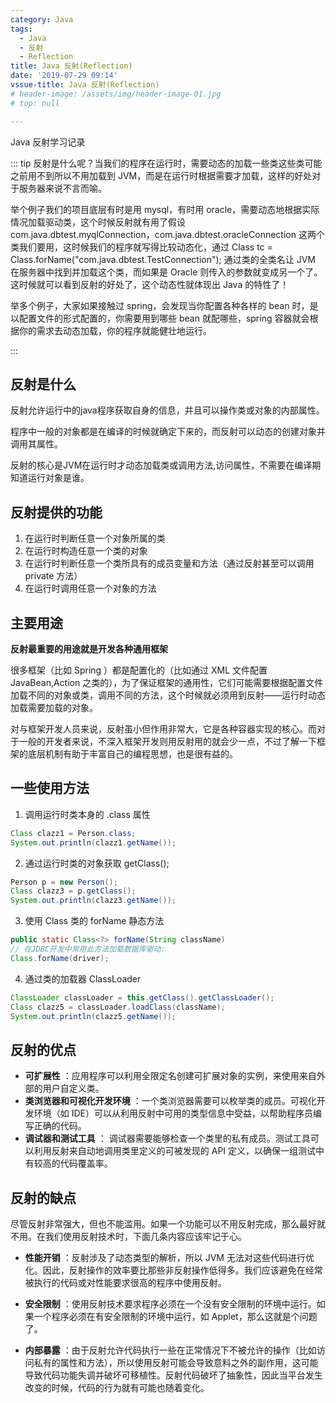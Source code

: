 ```yaml
---
category: Java
tags:
  - Java
  - 反射
  - Reflection
title: Java 反射(Reflection)
date: '2019-07-29 09:14'
vssue-title: Java 反射(Reflection)
# header-image: /assets/img/header-image-01.jpg
# top: null

---
```

Java 反射学习记录

<!-- more -->
::: tip 
反射是什么呢？当我们的程序在运行时，需要动态的加载一些类这些类可能之前用不到所以不用加载到 JVM，而是在运行时根据需要才加载，这样的好处对于服务器来说不言而喻。  

举个例子我们的项目底层有时是用 mysql，有时用 oracle，需要动态地根据实际情况加载驱动类，这个时候反射就有用了假设com.java.dbtest.myqlConnection，com.java.dbtest.oracleConnection 这两个类我们要用，这时候我们的程序就写得比较动态化，通过 Class tc = Class.forName("com.java.dbtest.TestConnection"); 通过类的全类名让 JVM 在服务器中找到并加载这个类，而如果是 Oracle 则传入的参数就变成另一个了。这时候就可以看到反射的好处了，这个动态性就体现出 Java 的特性了！  

举多个例子，大家如果接触过 spring，会发现当你配置各种各样的 bean 时，是以配置文件的形式配置的，你需要用到哪些 bean 就配哪些，spring 容器就会根据你的需求去动态加载，你的程序就能健壮地运行。  

:::
<TOC/>
## 反射是什么
反射允许运行中的java程序获取自身的信息，并且可以操作类或对象的内部属性。  

程序中一般的对象都是在编译的时候就确定下来的，而反射可以动态的创建对象并调用其属性。  

反射的核心是JVM在运行时才动态加载类或调用方法,访问属性，不需要在编译期知道运行对象是谁。  

## 反射提供的功能  
1. 在运行时判断任意一个对象所属的类  
2. 在运行时构造任意一个类的对象  
3. 在运行时判断任意一个类所具有的成员变量和方法（通过反射甚至可以调用 private 方法）  
4. 在运行时调用任意一个对象的方法  

## 主要用途 
**反射最重要的用途就是开发各种通用框架**  

很多框架（比如 Spring ）都是配置化的（比如通过 XML 文件配置 JavaBean,Action 之类的），为了保证框架的通用性，它们可能需要根据配置文件加载不同的对象或类，调用不同的方法，这个时候就必须用到反射——运行时动态加载需要加载的对象。  

对与框架开发人员来说，反射虽小但作用非常大，它是各种容器实现的核心。而对于一般的开发者来说，不深入框架开发则用反射用的就会少一点，不过了解一下框架的底层机制有助于丰富自己的编程思想，也是很有益的。  

## 一些使用方法  
1. 调用运行时类本身的 .class 属性  
```java
Class clazz1 = Person.class;
System.out.println(clazz1.getName());
```
2. 通过运行时类的对象获取 getClass();  
```java
Person p = new Person();
Class clazz3 = p.getClass();
System.out.println(clazz3.getName());
```
3. 使用 Class 类的 forName 静态方法  
```java
public static Class<?> forName(String className)
// 在JDBC开发中常用此方法加载数据库驱动:
Class.forName(driver);
```
4. 通过类的加载器 ClassLoader  
```java
ClassLoader classLoader = this.getClass().getClassLoader();
Class clazz5 = classLoader.loadClass(className);
System.out.println(clazz5.getName());
``` 

## 反射的优点   
* **可扩展性** ：应用程序可以利用全限定名创建可扩展对象的实例，来使用来自外部的用户自定义类。  
* **类浏览器和可视化开发环境** ：一个类浏览器需要可以枚举类的成员。可视化开发环境（如 IDE）可以从利用反射中可用的类型信息中受益，以帮助程序员编写正确的代码。  
* **调试器和测试工具** ： 调试器需要能够检查一个类里的私有成员。测试工具可以利用反射来自动地调用类里定义的可被发现的 API 定义，以确保一组测试中有较高的代码覆盖率。  
  
## 反射的缺点  
尽管反射非常强大，但也不能滥用。如果一个功能可以不用反射完成，那么最好就不用。在我们使用反射技术时，下面几条内容应该牢记于心。  

* **性能开销** ：反射涉及了动态类型的解析，所以 JVM 无法对这些代码进行优化。因此，反射操作的效率要比那些非反射操作低得多。我们应该避免在经常被执行的代码或对性能要求很高的程序中使用反射。  

* **安全限制** ：使用反射技术要求程序必须在一个没有安全限制的环境中运行。如果一个程序必须在有安全限制的环境中运行，如 Applet，那么这就是个问题了。  

* **内部暴露** ：由于反射允许代码执行一些在正常情况下不被允许的操作（比如访问私有的属性和方法），所以使用反射可能会导致意料之外的副作用，这可能导致代码功能失调并破坏可移植性。反射代码破坏了抽象性，因此当平台发生改变的时候，代码的行为就有可能也随着变化。  
